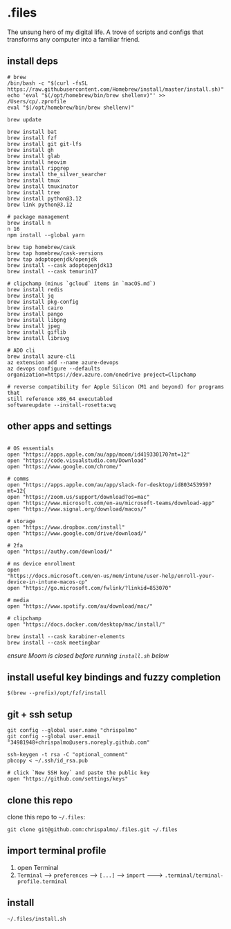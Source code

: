 # .files

The unsung hero of my digital life. A trove of scripts and configs that transforms any computer into a familiar friend. 

## install deps

```
# brew
/bin/bash -c "$(curl -fsSL https://raw.githubusercontent.com/Homebrew/install/master/install.sh)"
echo 'eval "$(/opt/homebrew/bin/brew shellenv)"' >> /Users/cp/.zprofile
eval "$(/opt/homebrew/bin/brew shellenv)"

brew update

brew install bat
brew install fzf
brew install git git-lfs
brew install gh
brew install glab
brew install neovim
brew install ripgrep
brew install the_silver_searcher
brew install tmux
brew install tmuxinator
brew install tree
brew install python@3.12
brew link python@3.12

# package management
brew install n
n 16
npm install --global yarn

brew tap homebrew/cask
brew tap homebrew/cask-versions
brew tap adoptopenjdk/openjdk
brew install --cask adoptopenjdk13
brew install --cask temurin17

# clipchamp (minus `gcloud` items in `macOS.md`)
brew install redis
brew install jq
brew install pkg-config
brew install cairo
brew install pango
brew install libpng
brew install jpeg
brew install giflib
brew install librsvg

# ADO cli
brew install azure-cli
az extension add --name azure-devops
az devops configure --defaults organization=https://dev.azure.com/onedrive project=Clipchamp

# reverse compatibility for Apple Silicon (M1 and beyond) for programs that
still reference x86_64 executabled
softwareupdate --install-rosetta:wq
```

## other apps and settings

```

# OS essentials
open "https://apps.apple.com/au/app/moom/id419330170?mt=12"
open "https://code.visualstudio.com/Download"
open "https://www.google.com/chrome/"

# comms
open "https://apps.apple.com/au/app/slack-for-desktop/id803453959?mt=12{
open "https://zoom.us/support/download?os=mac"
open "https://www.microsoft.com/en-au/microsoft-teams/download-app"
open "https://www.signal.org/download/macos/"

# storage
open "https://www.dropbox.com/install"
open "https://www.google.com/drive/download/"

# 2fa
open "https://authy.com/download/"

# ms device enrollment
open
"https://docs.microsoft.com/en-us/mem/intune/user-help/enroll-your-device-in-intune-macos-cp"
open "https://go.microsoft.com/fwlink/?linkid=853070"

# media
open "https://www.spotify.com/au/download/mac/"

# clipchamp
open "https://docs.docker.com/desktop/mac/install/"

brew install --cask karabiner-elements
brew install --cask meetingbar
```

*ensure Moom is closed before running `install.sh` below*


## install useful key bindings and fuzzy completion

```
$(brew --prefix)/opt/fzf/install
```

## git + ssh setup

```
git config --global user.name "chrispalmo"
git config --global user.email "34981948+chrispalmo@users.noreply.github.com"

ssh-keygen -t rsa -C "optional_comment"
pbcopy < ~/.ssh/id_rsa.pub

# click `New SSH key` and paste the public key
open "https://github.com/settings/keys"
```

## clone this repo

clone this repo to `~/.files`:

```
git clone git@github.com:chrispalmo/.files.git ~/.files
```

## import terminal profile
1. open Terminal
2. `Terminal` --> `preferences` --> `[...]` --> `import` --->
   `.terminal/terminal-profile.terminal`

## install

```
~/.files/install.sh
```
